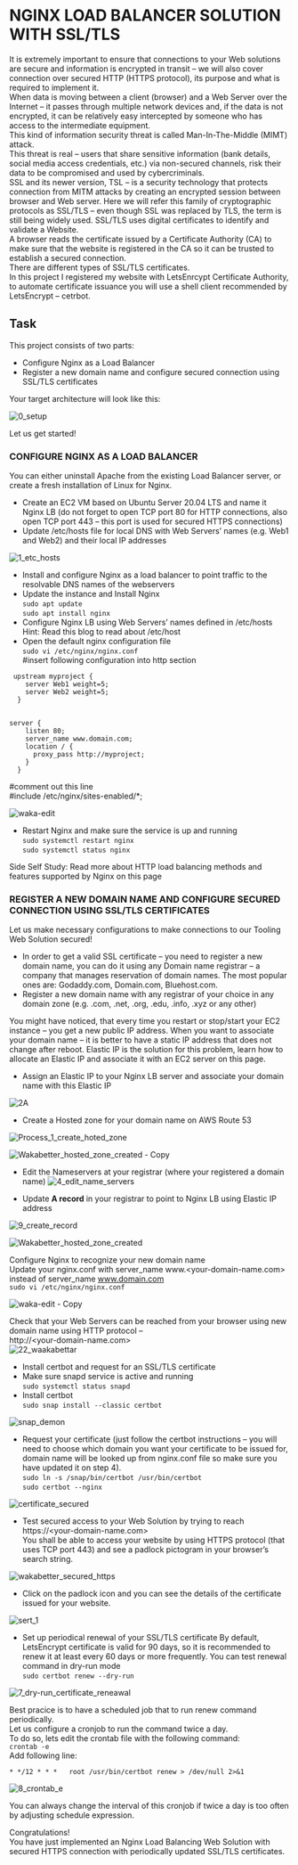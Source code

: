 # NGINX LOAD BALANCER SOLUTION WITH SSL/TLS <br>

It is extremely important to ensure that connections to your Web solutions are secure and information is encrypted in transit – we will also cover connection over secured HTTP (HTTPS protocol), its purpose and what is required to implement it.<br>
When data is moving between a client (browser) and a Web Server over the Internet – it passes through multiple network devices and, if the data is not encrypted, it can be relatively easy intercepted by someone who has access to the intermediate equipment.<br>
This kind of information security threat is called Man-In-The-Middle (MIMT) attack.<br>
This threat is real – users that share sensitive information (bank details, social media access credentials, etc.) via non-secured channels, risk their data to be compromised and used by cybercriminals.<br>
SSL and its newer version, TSL – is a security technology that protects connection from MITM attacks by creating an encrypted session between browser and Web server. Here we will refer this family of cryptographic protocols as SSL/TLS – even though SSL was replaced by TLS, the term is still being widely used.
SSL/TLS uses digital certificates to identify and validate a Website. <br>
A browser reads the certificate issued by a Certificate Authority (CA) to make sure that the website is registered in the CA so it can be trusted to establish a secured connection.<br>
There are different types of SSL/TLS certificates. <br>
In this project I registered my website with LetsEnrcypt Certificate Authority, to automate certificate issuance you will use a shell client recommended by LetsEncrypt – cetrbot.<br>

## Task<br>
This project consists of two parts:<br>
- Configure Nginx as a Load Balancer 
- Register a new domain name and configure secured connection using SSL/TLS certificates

Your target architecture will look like this:

![0_setup](https://github.com/ifydevops23/DevOps_Tooling_Website_Solution/assets/126971054/b0b87554-aa1b-4a0c-903b-cec51afda452)

Let us get started!<br>

### CONFIGURE NGINX AS A LOAD BALANCER <br>
You can either uninstall Apache from the existing Load Balancer server, or create a fresh installation of Linux for Nginx.<br>
- Create an EC2 VM based on Ubuntu Server 20.04 LTS and name it Nginx LB (do not forget to open TCP port 80 for HTTP connections, also open TCP port 443 – this port is used for secured HTTPS connections)
- Update /etc/hosts file for local DNS with Web Servers’ names (e.g. Web1 and Web2) and their local IP addresses

![1_etc_hosts](https://github.com/ifydevops23/DevOps_Tooling_Website_Solution/assets/126971054/8ed0f084-002f-4471-a009-c3ef31acfebc)

- Install and configure Nginx as a load balancer to point traffic to the resolvable DNS names of the webservers
- Update the instance and Install Nginx <br>
`sudo apt update`<br>
`sudo apt install nginx`<br>
- Configure Nginx LB using Web Servers’ names defined in /etc/hosts<br>
Hint: Read this blog to read about /etc/host
- Open the default nginx configuration file<br>
`sudo vi /etc/nginx/nginx.conf`<br>
#insert following configuration into http section

```
 upstream myproject {
    server Web1 weight=5;
    server Web2 weight=5;
  }


server {
    listen 80;
    server_name www.domain.com;
    location / {
      proxy_pass http://myproject;
    }
  }
```
#comment out this line <br>
#include /etc/nginx/sites-enabled/*;<br>

![waka-edit](https://github.com/ifydevops23/DevOps_Tooling_Website_Solution/assets/126971054/5767cc43-724e-4f90-b8f2-edd107e208d4)

- Restart Nginx and make sure the service is up and running <br>
`sudo systemctl restart nginx`<br>
`sudo systemctl status nginx`<br>

Side Self Study: Read more about HTTP load balancing methods and features supported by Nginx on this page

### REGISTER A NEW DOMAIN NAME AND CONFIGURE SECURED CONNECTION USING SSL/TLS CERTIFICATES
Let us make necessary configurations to make connections to our Tooling Web Solution secured!
- In order to get a valid SSL certificate – you need to register a new domain name, you can do it using any Domain name registrar – a company that manages reservation of domain names. The most popular ones are: Godaddy.com, Domain.com, Bluehost.com.
- Register a new domain name with any registrar of your choice in any domain zone (e.g. .com, .net, .org, .edu, .info, .xyz or any other)
  
You might have noticed, that every time you restart or stop/start your EC2 instance – you get a new public IP address. When you want to associate your domain name – it is better to have a static IP address that does not change after reboot. Elastic IP is the solution for this problem, learn how to allocate an Elastic IP and associate it with an EC2 server on this page.<br>

- Assign an Elastic IP to your Nginx LB server and associate your domain name with this Elastic IP<br>

![2A](https://github.com/ifydevops23/DevOps_Tooling_Website_Solution/assets/126971054/3215c7ee-e695-4d6b-ab5d-ef2cdb554fdd)

- Create a Hosted zone for your domain name on AWS Route 53<br>

![Process_1_create_hoted_zone](https://github.com/ifydevops23/DevOps_Tooling_Website_Solution/assets/126971054/1457743b-027a-4f60-88cc-8f8801a41f91)

![Wakabetter_hosted_zone_created - Copy](https://github.com/ifydevops23/DevOps_Tooling_Website_Solution/assets/126971054/a54e517b-d542-4993-9bca-fe0704ea9616)

- Edit the Nameservers at your registrar (where your registered a domain name)
![4_edit_name_servers](https://github.com/ifydevops23/DevOps_Tooling_Website_Solution/assets/126971054/3468aec7-230b-4916-b9a2-9bc1e843e0de)

- Update **A record** in your registrar to point to Nginx LB using Elastic IP address

![9_create_record](https://github.com/ifydevops23/DevOps_Tooling_Website_Solution/assets/126971054/2d557db1-d253-4b81-88f6-3dcaee4b8011)

![Wakabetter_hosted_zone_created](https://github.com/ifydevops23/DevOps_Tooling_Website_Solution/assets/126971054/1931d861-8777-47df-bc53-55194c357525)


Configure Nginx to recognize your new domain name<br>
Update your nginx.conf with server_name www.<your-domain-name.com> instead of server_name www.domain.com<br>
`sudo vi /etc/nginx/nginx.conf`<br>

![waka-edit - Copy](https://github.com/ifydevops23/DevOps_Tooling_Website_Solution/assets/126971054/360b3417-8f7c-499b-90a3-d0a25c8df7a3)

Check that your Web Servers can be reached from your browser using new domain name using HTTP protocol – <br>
http://<your-domain-name.com> <br>
![22_waakabettar](https://github.com/ifydevops23/DevOps_Tooling_Website_Solution/assets/126971054/4a679b8e-fd92-47c2-b88e-a0b88c76a363)

- Install certbot and request for an SSL/TLS certificate<br>
- Make sure snapd service is active and running<br>
`sudo systemctl status snapd`
- Install certbot <br>
`sudo snap install --classic certbot`<br>

![snap_demon](https://github.com/ifydevops23/DevOps_Tooling_Website_Solution/assets/126971054/58717fa6-bba5-425d-9af7-18688e7b9b6b)

- Request your certificate (just follow the certbot instructions – you will need to choose which domain you want your certificate to be issued for, domain name will be looked up from nginx.conf file so make sure you have updated it on step 4).<br>
`sudo ln -s /snap/bin/certbot /usr/bin/certbot`<br>
`sudo certbot --nginx`<br>

![certificate_secured](https://github.com/ifydevops23/DevOps_Tooling_Website_Solution/assets/126971054/a7a19413-b475-4fcb-a5e0-e3cbe8febf65)

- Test secured access to your Web Solution by trying to reach https://<your-domain-name.com><br>
You shall be able to access your website by using HTTPS protocol (that uses TCP port 443) and see a padlock pictogram in your browser’s search string.

![wakabetter_secured_https](https://github.com/ifydevops23/DevOps_Tooling_Website_Solution/assets/126971054/0f5db0a0-ad5f-4fb8-a5e1-e66d887cfcc6)

- Click on the padlock icon and you can see the details of the certificate issued for your website.<br>

![sert_1](https://github.com/ifydevops23/DevOps_Tooling_Website_Solution/assets/126971054/fe4c8e88-0b6c-4003-a9a9-75b80fe5e7a3)

- Set up periodical renewal of your SSL/TLS certificate
By default, LetsEncrypt certificate is valid for 90 days, so it is recommended to renew it at least every 60 days or more frequently.
You can test renewal command in dry-run mode<br>
`sudo certbot renew --dry-run`<br>

![7_dry-run_certificate_reneawal](https://github.com/ifydevops23/DevOps_Tooling_Website_Solution/assets/126971054/1baf8dc6-05d2-4393-9e80-0950797418aa)

Best pracice is to have a scheduled job that to run renew command periodically. <br>
Let us configure a cronjob to run the command twice a day.<br>
To do so, lets edit the crontab file with the following command:<br>
`crontab -e`<br>
Add following line:<br>
```
* */12 * * *   root /usr/bin/certbot renew > /dev/null 2>&1
```

![8_crontab_e](https://github.com/ifydevops23/DevOps_Tooling_Website_Solution/assets/126971054/1355c2a0-3d49-472b-96a3-ea344ec00eab)

You can always change the interval of this cronjob if twice a day is too often by adjusting schedule expression.<br>

Congratulations!<br>
You have just implemented an Nginx Load Balancing Web Solution with secured HTTPS connection with periodically updated SSL/TLS certificates.<br>


    
